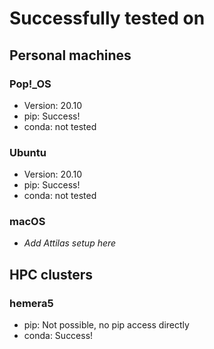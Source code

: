 # Successfully tested on

## Personal machines 
### Pop!_OS
* Version: 20.10
* pip: Success!
* conda: not tested

### Ubuntu
* Version: 20.10
* pip: Success!
* conda: not tested

### macOS
* *Add Attilas setup here*

## HPC clusters
### hemera5
* pip: Not possible, no pip access directly
* conda: Success!


